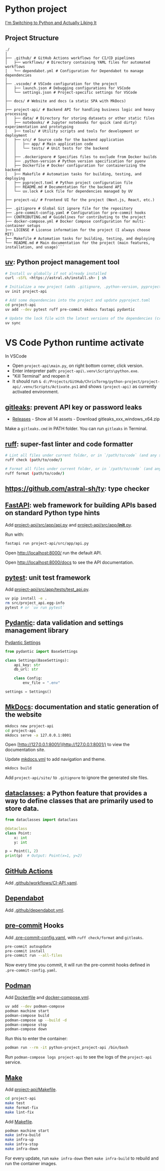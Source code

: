 # Python project

[I'm Switching to Python and Actually Liking It](https://www.cesarsotovalero.net/blog/i-am-switching-to-python-and-actually-liking-it.html)

## Project Structure

```
./
│
├── .github/ # GitHub Actions workflows for CI/CD pipelines
│   ├── workflows/ # Directory containing YAML files for automated workflows
│   └── dependabot.yml # Configuration for Dependabot to manage dependencies
│
├── .vscode/ # VSCode configuration for the project
│   ├── launch.json # Debugging configurations for VSCode
│   └── settings.json # Project-specific settings for VSCode
│
├── docs/ # Website and docs (a static SPA with MkDocs)
│
├── project-api/ # Backend API for handling business logic and heavy processing
│   ├── data/ # Directory for storing datasets or other static files
│   ├── notebooks/ # Jupyter notebooks for quick (and dirty) experimentation and prototyping
│   ├── tools/ # Utility scripts and tools for development or deployment
│   ├── src/ # Source code for the backend application
│   │   ├── app/ # Main application code
│   │   └── tests/ # Unit tests for the backend
│   │
│   ├── .dockerignore # Specifies files to exclude from Docker builds
│   ├── .python-version # Python version specification for pyenv
│   ├── Dockerfile # Docker configuration for containerizing the backend
│   ├── Makefile # Automation tasks for building, testing, and deploying
│   ├── pyproject.toml # Python project configuration file
│   ├── README.md # Documentation for the backend API
│   └── uv.lock # Lock file for dependencies managed by UV
│
├── project-ui/ # Frontend UI for the project (Next.js, React, etc.)
│
├── .gitignore # Global Git ignore file for the repository
├── .pre-commit-config.yaml # Configuration for pre-commit hooks
├── CONTRIBUTING.md # Guidelines for contributing to the project
├── docker-compose.yml # Docker Compose configuration for multi-container setups
├── LICENSE # License information for the project (I always choose MIT)
├── Makefile # Automation tasks for building, testing, and deploying
└── README.md # Main documentation for the project (main features, installation, and usage)```
```

## [uv](https://astral.sh/uv/): Python project management tool

```bash
# Install uv globally if not already installed
curl -sSfL <https://astral.sh/install.sh> | sh

# Initialize a new project (adds .gitignore, .python-version, pyproject.toml, etc.)
uv init project-api

# Add some dependencies into the project and update pyproject.toml
cd project-api
uv add --dev pytest ruff pre-commit mkdocs fastapi pydantic

# Update the lock file with the latest versions of the dependencies (creates a .venv if not already created)
uv sync
```

# VS Code Python runtime activate

In VSCode

- Open `project-api\main.py`, on right bottom corner, click version.
- Enter interpreter path: `project-api\.venv\Scripts\python.exe`.
- "Kill Terminal" and reopen it
- It should run `& d:/Projects/GitHub/ChrisTorng/python-project/project-api/.venv/Scripts/Activate.ps1` and shows `(project-api)` as currently activated environment.

## [gitleaks](https://github.com/gitleaks/gitleaks): prevent API key or password leaks

 - [Releases](https://github.com/gitleaks/gitleaks/releases) - Show all 14 assets - Download gitleaks_xxx_windows_x64.zip

Make a `gitleaks.cmd` in PATH folder. You can run `gitleaks` in Terminal.

## [ruff](https://github.com/astral-sh/ruff): super-fast linter and code formatter

```bash
# Lint all files under current folder, or in `/path/to/code` (and any subdirectories).
ruff check (path/to/code/)

# Format all files under current folder, or in `/path/to/code` (and any subdirectories).
ruff format (path/to/code/)
```

## https://github.com/astral-sh/ty: type checker

## [FastAPI](https://fastapi.tiangolo.com/): web framework for building APIs based on standard Python type hints

Add [project-api/src/app/api.py](project-api/src/app/api.py) and [project-api/src/app/__init__.py](project-api/src/app/__init__.py).

Run with:
```bash
fastapi run project-api/src/app/api.py
```

Open [http://localhost:8000/](http://localhost:8000/) run the default API.

Open [http://localhost:8000/docs](http://localhost:8000/docs) to see the API documentation.


## [pytest](https://docs.pytest.org/en/stable/): unit test framework

Add [project-api/src/app/tests/test_api.py](project-api/src/app/tests/test_api.py).

```bash
uv pip install -e .
rm src/project_api.egg-info
pytest # or `uv run pytest`
```

## [Pydantic](https://pydantic-docs.helpmanual.io/): data validation and settings management library

[Pydantic Settings](https://docs.pydantic.dev/latest/concepts/pydantic_settings/)

```python
from pydantic import BaseSettings

class Settings(BaseSettings):
    api_key: str
    db_url: str

    class Config:
        env_file = ".env"

settings = Settings()
```

##  [MkDocs](https://www.mkdocs.org/): documentation and static generation of the website

```bash
mkdocs new project-api
cd project-api
mkdocs serve -a 127.0.0.1:8001
```
Open [http://127.0.0.1:8001/](http://127.0.0.1:8001/) to view the documentation site.

Update [mkdocs.yml](project-api/mkdocs.yml) to add navigation and theme.

```bash
mkdocs build
```

Add `project-api/site/` to `.gitignore` to ignore the generated site files.

## [dataclasses](https://docs.python.org/3/library/dataclasses.html): a Python feature that provides a way to define classes that are primarily used to store data.

```python
from dataclasses import dataclass

@dataclass
class Point:
    x: int
    y: int

p = Point(1, 2)
print(p)  # Output: Point(x=1, y=2)
```

## [GitHub Actions](https://github.com/features/actions)

Add [.github/workflows/CI-API.yaml](.github/workflows/CI-API.yaml).

## [Dependabot](https://dependabot.com/)

Add [.github/dependabot.yml](.github/dependabot.yml).

## [pre-commit](https://pre-commit.com/) Hooks

Add [.pre-commit-config.yaml](.pre-commit-config.yaml), with `ruff check/format` and `gitleaks`.

```bash
pre-commit autoupdate
pre-commit install
pre-commit run --all-files
```

Now every time you commit, it will run the pre-commit hooks defined in `.pre-commit-config.yaml`.

## [Podman](https://podman.io/)

Add [Dockerfile](project-api/Dockerfile) and [docker-compose.yml](docker-compose.yml).

```bash
uv add --dev podman-compose
podman machine start
podman-compose build
podman-compose up --build -d
podman-compose stop
podman-compose down
```

Run this to enter the container:

```bash
podman run --rm -it python-project_project-api /bin/bash
```

Run `podman-compose logs project-api` to see the logs of the `project-api` service.

## [Make](https://www.gnu.org/software/make/)

Add [project-api/Makefile](project-api/Makefile).

```bash
cd project-api
make test
make format-fix
make lint-fix
```

Add [Makefile](Makefile).

```bash
podman machine start
make infra-build
make infra-up
make infra-stop
make infra-down
```

For every update, run `make infra-down` then `make infra-build` to rebuild and run the container images.
